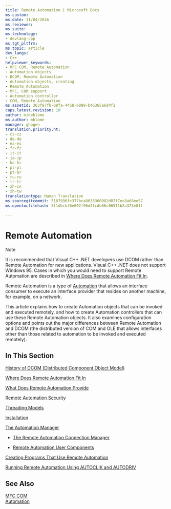 ```yaml
---
title: Remote Automation | Microsoft Docs
ms.custom: 
ms.date: 11/04/2016
ms.reviewer: 
ms.suite: 
ms.technology:
- devlang-cpp
ms.tgt_pltfrm: 
ms.topic: article
dev_langs:
- C++
helpviewer_keywords:
- MFC COM, Remote Automation
- Automation objects
- DCOM, Remote Automation
- Automation objects, creating
- Remote Automation
- MFC, COM support
- Automation controller
- COM, Remote Automation
ms.assetid: 363f87fb-08fa-4458-b089-b46365a6d4f2
caps.latest.revision: 10
author: mikeblome
ms.author: mblome
manager: ghogen
translation.priority.ht:
- cs-cz
- de-de
- es-es
- fr-fr
- it-it
- ja-jp
- ko-kr
- pl-pl
- pt-br
- ru-ru
- tr-tr
- zh-cn
- zh-tw
translationtype: Human Translation
ms.sourcegitcommit: 5187996fc377bca8633360082d07f7ec8a68ee57
ms.openlocfilehash: 3f1dbcbf6e602f96d3fcdb66c06511b2a373e01f

---
```

# Remote Automation
> [!NOTE]
>  It is recommended that Visual C++ .NET developers use DCOM rather than Remote Automation for new applications. Visual C++ .NET does not support Windows 95. Cases in which you would need to support Remote Automation are described in [Where Does Remote Automation Fit In](where-does-remote-automation-fit-in-q.md).  
  
 Remote Automation is a type of [Automation](../mfc/automation.md) that allows an interface consumer to execute an interface provider that resides on another machine, for example, on a network.  
  
 This article explains how to create Automation objects that can be invoked and executed remotely, and how to create Automation controllers that can use these Remote Automation objects. It also examines configuration options and points out the major differences between Remote Automation and DCOM (the distributed version of COM and OLE that allows interfaces other than those related to automation to be invoked and executed remotely).  
  
## In This Section  
 [History of DCOM (Distributed Component Object Model)](../mfc/history-of-dcom.md)  
  
 [Where Does Remote Automation Fit In](where-does-remote-automation-fit-in-q.md)  
  
 [What Does Remote Automation Provide](what-does-remote-automation-provide-q.md)  
  
 [Remote Automation Security](../mfc/security-in-remote-automation.md)  
  
 [Threading Models](../mfc/remote-automation-threading-models.md)  
  
 [Installation](../mfc/remote-automation-installation.md)  
  
 [The Automation Manager](../mfc/automation-manager-mfc.md)  
  
-   [The Remote Automation Connection Manager](../mfc/remote-automation-connection-manager.md)  
  
-   [Remote Automation User Components](../mfc/remote-automation-user-components.md)  
  
 [Creating Programs That Use Remote Automation](../mfc/creating-programs-that-use-remote-automation.md)  
  
 [Running Remote Automation Using AUTOCLIK and AUTODRIV](../mfc/running-remote-automation-using-autoclik-and-autodriv.md)  
  
## See Also  
 [MFC COM](../mfc/mfc-com.md)   
 [Automation](../mfc/automation.md)



<!--HONumber=Jan17_HO1-->


